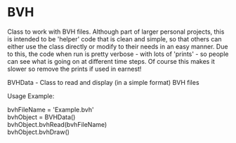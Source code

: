 # BVH
Class to work with BVH files. Although part of larger personal projects, this is intended to be 'helper' code that is clean and simple, so that others can either use the class directly or modify to their needs in an easy manner. Due to this, the code when run is pretty verbose - with lots of 'prints' - so people can see what is going on at different time steps. Of course this makes it slower so remove the prints if used in earnest!

BVHData - Class to read and display (in a simple format) BVH files

Usage Example:

bvhFileName = 'Example.bvh' <br>
bvhObject = BVHData() <br>
bvhObject.bvhRead(bvhFileName) <br>
bvhObject.bvhDraw()
